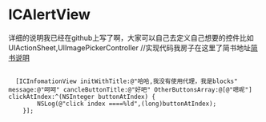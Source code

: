 # ICAlertView
详细的说明我已经在github上写了啊，大家可以自己去定义自己想要的控件比如UIActionSheet,UIImagePickerController
//实现代码我房子在这里了简书地址[简书说明](http://www.jianshu.com/p/810208698254)
<pre><code>
  [ICInfomationView initWithTitle:@"哈哈,我没有使用代理，我是blocks" message:@"呵呵" cancleButtonTitle:@"好吧" OtherButtonsArray:@[@"嗯呢"] clickAtIndex:^(NSInteger buttonAtIndex) {
        NSLog(@"click index ====%ld",(long)buttonAtIndex);
    }];
</code></pre>
